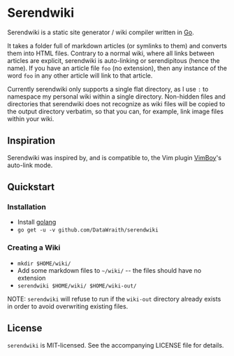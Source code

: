 # Serendwiki

Serendwiki is a static site generator / wiki compiler written in
[Go](https://golang.org).

It takes a folder full of markdown articles (or symlinks to them) and converts
them into HTML files. Contrary to a normal wiki, where all links between
articles are explicit, serendwiki is auto-linking or serendipitous (hence the
name). If you have an article file `foo` (no extension), then any instance of
the word `foo` in any other article will link to that article.

Currently serendwiki only supports a single flat directory, as I use `:` to
namespace my personal wiki within a single directory. Non-hidden files and
directories that serendwiki does not recognize as wiki files will be copied to
the output directory verbatim, so that you can, for example, link image files
within your wiki.


## Inspiration

Serendwiki was inspired by, and is compatible to, the Vim plugin
[VimBoy](https://morr.cc/keeping-a-personal-wiki/)'s auto-link mode.


## Quickstart

### Installation

- Install [golang](https://golang.org)
- `go get -u -v github.com/DataWraith/serendwiki`

### Creating a Wiki

- `mkdir $HOME/wiki/`
- Add some markdown files to `~/wiki/` -- the files should have no extension
- `serendwiki $HOME/wiki/ $HOME/wiki-out/`

NOTE: `serendwiki` will refuse to run if the `wiki-out` directory already exists
in order to avoid overwriting existing files.


## License

`serendwiki` is MIT-licensed. See the accompanying LICENSE file for details.
